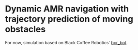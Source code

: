 # Dynamic AMR navigation with trajectory prediction of moving obstacles

For now, simulation based on Black Coffee Robotics' [bcr_bot](https://github.com/blackcoffeerobotics/bcr_bot).
